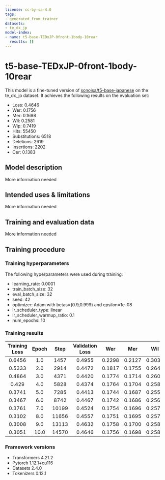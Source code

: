 ```yaml
---
license: cc-by-sa-4.0
tags:
- generated_from_trainer
datasets:
- te_dx_jp
model-index:
- name: t5-base-TEDxJP-0front-1body-10rear
  results: []
---
```


<!-- This model card has been generated automatically according to the information the Trainer had access to. You
should probably proofread and complete it, then remove this comment. -->

# t5-base-TEDxJP-0front-1body-10rear

This model is a fine-tuned version of [sonoisa/t5-base-japanese](https://huggingface.co/sonoisa/t5-base-japanese) on the te_dx_jp dataset.
It achieves the following results on the evaluation set:
- Loss: 0.4646
- Wer: 0.1756
- Mer: 0.1698
- Wil: 0.2581
- Wip: 0.7419
- Hits: 55450
- Substitutions: 6518
- Deletions: 2619
- Insertions: 2202
- Cer: 0.1383

## Model description

More information needed

## Intended uses & limitations

More information needed

## Training and evaluation data

More information needed

## Training procedure

### Training hyperparameters

The following hyperparameters were used during training:
- learning_rate: 0.0001
- train_batch_size: 32
- eval_batch_size: 32
- seed: 42
- optimizer: Adam with betas=(0.9,0.999) and epsilon=1e-08
- lr_scheduler_type: linear
- lr_scheduler_warmup_ratio: 0.1
- num_epochs: 10

### Training results

| Training Loss | Epoch | Step  | Validation Loss | Wer    | Mer    | Wil    | Wip    | Hits  | Substitutions | Deletions | Insertions | Cer    |
|:-------------:|:-----:|:-----:|:---------------:|:------:|:------:|:------:|:------:|:-----:|:-------------:|:---------:|:----------:|:------:|
| 0.6456        | 1.0   | 1457  | 0.4955          | 0.2298 | 0.2127 | 0.3032 | 0.6968 | 54935 | 6936          | 2716      | 5190       | 0.2008 |
| 0.5333        | 2.0   | 2914  | 0.4472          | 0.1817 | 0.1755 | 0.2646 | 0.7354 | 55142 | 6584          | 2861      | 2291       | 0.1431 |
| 0.4864        | 3.0   | 4371  | 0.4420          | 0.1774 | 0.1714 | 0.2600 | 0.7400 | 55396 | 6542          | 2649      | 2266       | 0.1397 |
| 0.429         | 4.0   | 5828  | 0.4374          | 0.1764 | 0.1704 | 0.2587 | 0.7413 | 55446 | 6512          | 2629      | 2249       | 0.1389 |
| 0.3741        | 5.0   | 7285  | 0.4413          | 0.1744 | 0.1687 | 0.2559 | 0.7441 | 55518 | 6416          | 2653      | 2198       | 0.1383 |
| 0.3467        | 6.0   | 8742  | 0.4467          | 0.1742 | 0.1686 | 0.2564 | 0.7436 | 55493 | 6466          | 2628      | 2159       | 0.1390 |
| 0.3761        | 7.0   | 10199 | 0.4524          | 0.1754 | 0.1696 | 0.2577 | 0.7423 | 55471 | 6498          | 2618      | 2210       | 0.1380 |
| 0.3102        | 8.0   | 11656 | 0.4557          | 0.1751 | 0.1695 | 0.2574 | 0.7426 | 55412 | 6478          | 2697      | 2133       | 0.1395 |
| 0.3008        | 9.0   | 13113 | 0.4632          | 0.1758 | 0.1700 | 0.2584 | 0.7416 | 55421 | 6516          | 2650      | 2189       | 0.1387 |
| 0.3051        | 10.0  | 14570 | 0.4646          | 0.1756 | 0.1698 | 0.2581 | 0.7419 | 55450 | 6518          | 2619      | 2202       | 0.1383 |


### Framework versions

- Transformers 4.21.2
- Pytorch 1.12.1+cu116
- Datasets 2.4.0
- Tokenizers 0.12.1
